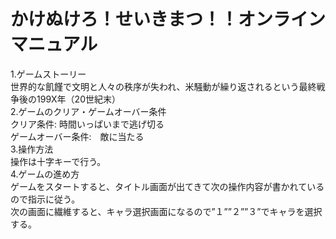 # かけぬけろ！せいきまつ！！オンラインマニュアル
1.ゲームストーリー  
世界的な飢饉で文明と人々の秩序が失われ、米騒動が繰り返されるという最終戦争後の199X年（20世紀末）   
2.ゲームのクリア・ゲームオーバー条件  
クリア条件: 時間いっぱいまで逃げ切る   
ゲームオーバー条件:　敵に当たる  
3.操作方法  
操作は十字キーで行う。   
4.ゲームの進め方  
ゲームをスタートすると、タイトル画面が出てきて次の操作内容が書かれているので指示に従う。  
次の画面に繊維すると、キャラ選択画面になるので”１””２””３”でキャラを選択する。
